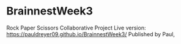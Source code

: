 # BrainnestWeek3
Rock Paper Scissors Collaborative Project 
Live version: https://pauldreyer09.github.io/BrainnestWeek3/
Published by Paul, 

